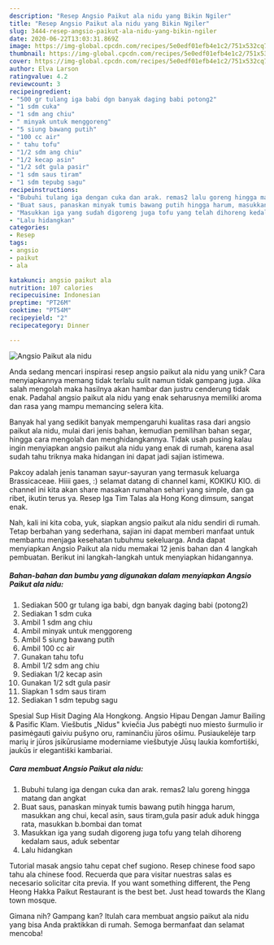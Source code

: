 ```yaml
---
description: "Resep Angsio Paikut ala nidu yang Bikin Ngiler"
title: "Resep Angsio Paikut ala nidu yang Bikin Ngiler"
slug: 3444-resep-angsio-paikut-ala-nidu-yang-bikin-ngiler
date: 2020-06-22T13:03:31.869Z
image: https://img-global.cpcdn.com/recipes/5e0edf01efb4e1c2/751x532cq70/angsio-paikut-ala-nidu-foto-resep-utama.jpg
thumbnail: https://img-global.cpcdn.com/recipes/5e0edf01efb4e1c2/751x532cq70/angsio-paikut-ala-nidu-foto-resep-utama.jpg
cover: https://img-global.cpcdn.com/recipes/5e0edf01efb4e1c2/751x532cq70/angsio-paikut-ala-nidu-foto-resep-utama.jpg
author: Elva Larson
ratingvalue: 4.2
reviewcount: 3
recipeingredient:
- "500 gr tulang iga babi dgn banyak daging babi potong2"
- "1 sdm cuka"
- "1 sdm ang chiu"
- " minyak untuk menggoreng"
- "5 siung bawang putih"
- "100 cc air"
- " tahu tofu"
- "1/2 sdm ang chiu"
- "1/2 kecap asin"
- "1/2 sdt gula pasir"
- "1 sdm saus tiram"
- "1 sdm tepubg sagu"
recipeinstructions:
- "Bubuhi tulang iga dengan cuka dan arak. remas2 lalu goreng hingga matang dan angkat"
- "Buat saus, panaskan minyak tumis bawang putih hingga harum, masukkan ang chui, kecal asin, saus tiram,gula pasir aduk aduk hingga rata, masukkan b.bombai dan tomat"
- "Masukkan iga yang sudah digoreng juga tofu yang telah dihoreng kedalam saus, aduk sebentar"
- "Lalu hidangkan"
categories:
- Resep
tags:
- angsio
- paikut
- ala

katakunci: angsio paikut ala 
nutrition: 107 calories
recipecuisine: Indonesian
preptime: "PT26M"
cooktime: "PT54M"
recipeyield: "2"
recipecategory: Dinner

---
```



![Angsio Paikut ala nidu](https://img-global.cpcdn.com/recipes/5e0edf01efb4e1c2/751x532cq70/angsio-paikut-ala-nidu-foto-resep-utama.jpg)

Anda sedang mencari inspirasi resep angsio paikut ala nidu yang unik? Cara menyiapkannya memang tidak terlalu sulit namun tidak gampang juga. Jika salah mengolah maka hasilnya akan hambar dan justru cenderung tidak enak. Padahal angsio paikut ala nidu yang enak seharusnya memiliki aroma dan rasa yang mampu memancing selera kita.

Banyak hal yang sedikit banyak mempengaruhi kualitas rasa dari angsio paikut ala nidu, mulai dari jenis bahan, kemudian pemilihan bahan segar, hingga cara mengolah dan menghidangkannya. Tidak usah pusing kalau ingin menyiapkan angsio paikut ala nidu yang enak di rumah, karena asal sudah tahu triknya maka hidangan ini dapat jadi sajian istimewa.

Pakcoy adalah jenis tanaman sayur-sayuran yang termasuk keluarga Brassicaceae. Hiiii gaes, :) selamat datang di channel kami, KOKIKU KIO. di channel ini kita akan share masakan rumahan sehari yang simple, dan ga ribet, ikutin terus ya. Resep Iga Tim Talas ala Hong Kong dimsum, sangat enak.


Nah, kali ini kita coba, yuk, siapkan angsio paikut ala nidu sendiri di rumah. Tetap berbahan yang sederhana, sajian ini dapat memberi manfaat untuk membantu menjaga kesehatan tubuhmu sekeluarga. Anda dapat menyiapkan Angsio Paikut ala nidu memakai 12 jenis bahan dan 4 langkah pembuatan. Berikut ini langkah-langkah untuk menyiapkan hidangannya.

<!--inarticleads1-->

##### Bahan-bahan dan bumbu yang digunakan dalam menyiapkan Angsio Paikut ala nidu:

1. Sediakan 500 gr tulang iga babi, dgn banyak daging babi (potong2)
1. Sediakan 1 sdm cuka
1. Ambil 1 sdm ang chiu
1. Ambil  minyak untuk menggoreng
1. Ambil 5 siung bawang putih
1. Ambil 100 cc air
1. Gunakan  tahu tofu
1. Ambil 1/2 sdm ang chiu
1. Sediakan 1/2 kecap asin
1. Gunakan 1/2 sdt gula pasir
1. Siapkan 1 sdm saus tiram
1. Sediakan 1 sdm tepubg sagu


Spesial Sup Hisit Daging Ala Hongkong. Angsio Hipau Dengan Jamur Bailing &amp; Pasific Klam. Viešbutis „Nidus&#34; kviečia Jus pabėgti nuo miesto šurmulio ir pasimėgauti gaiviu pušyno oru, raminančiu jūros ošimu. Pusiaukelėje tarp marių ir jūros įsikūrusiame moderniame viešbutyje Jūsų laukia komfortiški, jaukūs ir elegantiški kambariai. 

<!--inarticleads2-->

##### Cara membuat Angsio Paikut ala nidu:

1. Bubuhi tulang iga dengan cuka dan arak. remas2 lalu goreng hingga matang dan angkat
1. Buat saus, panaskan minyak tumis bawang putih hingga harum, masukkan ang chui, kecal asin, saus tiram,gula pasir aduk aduk hingga rata, masukkan b.bombai dan tomat
1. Masukkan iga yang sudah digoreng juga tofu yang telah dihoreng kedalam saus, aduk sebentar
1. Lalu hidangkan


Tutorial masak angsio tahu cepat chef sugiono. Resep chinese food sapo tahu ala chinese food. Recuerda que para visitar nuestras salas es necesario solicitar cita previa. If you want something different, the Peng Heong Hakka Paikut Restaurant is the best bet. Just head towards the Klang town mosque. 

Gimana nih? Gampang kan? Itulah cara membuat angsio paikut ala nidu yang bisa Anda praktikkan di rumah. Semoga bermanfaat dan selamat mencoba!
